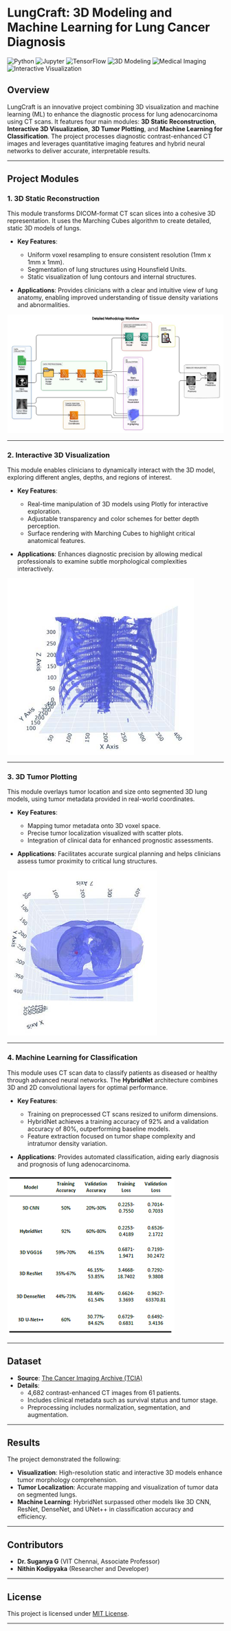 # LungCraft: 3D Modeling and Machine Learning for Lung Cancer Diagnosis

![Python](https://img.shields.io/badge/Python-3.8+-blue?logo=python&logoColor=white)
![Jupyter](https://img.shields.io/badge/Jupyter-Notebook-orange?logo=jupyter)
![TensorFlow](https://img.shields.io/badge/TensorFlow-2.10+-FF6F00?logo=tensorflow&logoColor=white)
![3D Modeling](https://img.shields.io/badge/3D-Modeling-green?logo=three.js&logoColor=white)
![Medical Imaging](https://img.shields.io/badge/Medical-Imaging-blueviolet?logo=dicom)
![Interactive Visualization](https://img.shields.io/badge/Interactive-Visualization-brightgreen?logo=plotly)

## Overview
LungCraft is an innovative project combining 3D visualization and machine learning (ML) to enhance the diagnostic process for lung adenocarcinoma using CT scans. It features four main modules: **3D Static Reconstruction**, **Interactive 3D Visualization**, **3D Tumor Plotting**, and **Machine Learning for Classification**. The project processes diagnostic contrast-enhanced CT images and leverages quantitative imaging features and hybrid neural networks to deliver accurate, interpretable results.

---

## Project Modules

### 1. 3D Static Reconstruction
This module transforms DICOM-format CT scan slices into a cohesive 3D representation. It uses the Marching Cubes algorithm to create detailed, static 3D models of lungs. 

- **Key Features**:
  - Uniform voxel resampling to ensure consistent resolution (1mm x 1mm x 1mm).
  - Segmentation of lung structures using Hounsfield Units.
  - Static visualization of lung contours and internal structures.

- **Applications**: Provides clinicians with a clear and intuitive view of lung anatomy, enabling improved understanding of tissue density variations and abnormalities.

![Methodology Workflow](./img/Meth.jpg)

---

### 2. Interactive 3D Visualization
This module enables clinicians to dynamically interact with the 3D model, exploring different angles, depths, and regions of interest.

- **Key Features**:
  - Real-time manipulation of 3D models using Plotly for interactive exploration.
  - Adjustable transparency and color schemes for better depth perception.
  - Surface rendering with Marching Cubes to highlight critical anatomical features.

- **Applications**: Enhances diagnostic precision by allowing medical professionals to examine subtle morphological complexities interactively.

![Interactive Visualization Example](./img/int.jpg)

---

### 3. 3D Tumor Plotting
This module overlays tumor location and size onto segmented 3D lung models, using tumor metadata provided in real-world coordinates.

- **Key Features**:
  - Mapping tumor metadata onto 3D voxel space.
  - Precise tumor localization visualized with scatter plots.
  - Integration of clinical data for enhanced prognostic assessments.

- **Applications**: Facilitates accurate surgical planning and helps clinicians assess tumor proximity to critical lung structures.

![3D Tumor Plotting Example](./img/tumor.jpg)

---

### 4. Machine Learning for Classification
This module uses CT scan data to classify patients as diseased or healthy through advanced neural networks. The **HybridNet** architecture combines 3D and 2D convolutional layers for optimal performance.

- **Key Features**:
  - Training on preprocessed CT scans resized to uniform dimensions.
  - HybridNet achieves a training accuracy of 92% and a validation accuracy of 80%, outperforming baseline models.
  - Feature extraction focused on tumor shape complexity and intratumor density variation.

- **Applications**: Provides automated classification, aiding early diagnosis and prognosis of lung adenocarcinoma.

![Machine Learning Results Comparison](./img/ml_comp.png)

---

## Dataset
- **Source**: [The Cancer Imaging Archive (TCIA)](https://www.cancerimagingarchive.net/)
- **Details**:
  - 4,682 contrast-enhanced CT images from 61 patients.
  - Includes clinical metadata such as survival status and tumor stage.
  - Preprocessing includes normalization, segmentation, and augmentation.

---

## Results
The project demonstrated the following:
- **Visualization**: High-resolution static and interactive 3D models enhance tumor morphology comprehension.
- **Tumor Localization**: Accurate mapping and visualization of tumor data on segmented lungs.
- **Machine Learning**: HybridNet surpassed other models like 3D CNN, ResNet, DenseNet, and UNet++ in classification accuracy and efficiency.

---

## Contributors
- **Dr. Suganya G** (VIT Chennai, Associate Professor)
- **Nithin Kodipyaka** (Researcher and Developer)

---

## License
This project is licensed under [MIT License](LICENSE).


---
